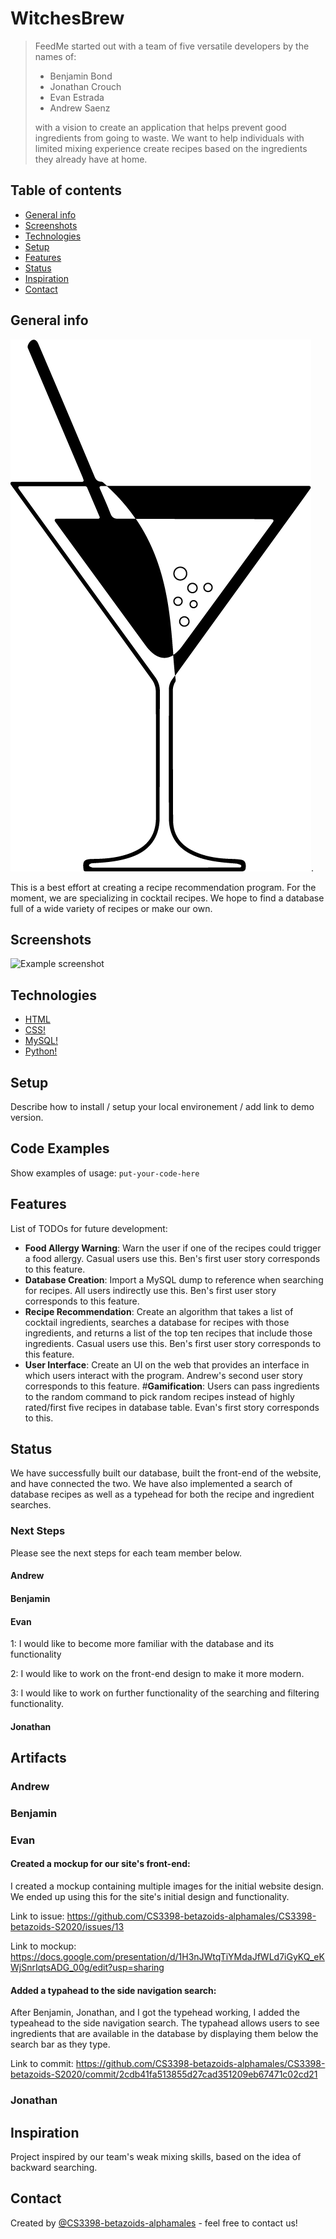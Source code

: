 # WitchesBrew
>  FeedMe started out with a team of five versatile developers by the names of:
> 
> * Benjamin Bond
> * Jonathan Crouch
> * Evan Estrada
> * Andrew Saenz
>
> with a vision to create an application that helps prevent good ingredients from going to waste. We want to help individuals with limited mixing experience create recipes based on the ingredients they already have at home. 

## Table of contents
* [General info](#general-info)
* [Screenshots](#screenshots)
* [Technologies](#technologies)
* [Setup](#setup)
* [Features](#features)
* [Status](#status)
* [Inspiration](#inspiration)
* [Contact](#contact)

## General info
![Cocktail](/Cocktail.png). 

This is a best effort at creating a recipe recommendation program. For the moment, we are specializing in cocktail recipes. We hope to find a database full of a wide variety of recipes or make our own.

## Screenshots
![Example screenshot](./img/screenshot.png)

## Technologies
* [HTML](https://developer.mozilla.org/en-US/docs/Web/HTML)
* [CSS!](https://developer.mozilla.org/en-US/docs/Web/CSS)
* [MySQL!](https://www.mysql.com/)
* [Python!](https://www.python.org/about/)

## Setup
Describe how to install / setup your local environement / add link to demo version.

## Code Examples
Show examples of usage:
`put-your-code-here`

## Features
List of TODOs for future development:

* __Food Allergy Warning__: Warn the user if one of the recipes could trigger a food allergy. Casual users use this. Ben's first user story corresponds to this feature.
* __Database Creation__: Import a MySQL dump to reference when searching for recipes. All users indirectly use this. Ben's first user story corresponds to this feature. 
* __Recipe Recommendation__: Create an algorithm that takes a list of cocktail ingredients, searches a database for recipes with those ingredients, and returns a list of the top ten recipes that include those ingredients. Casual users use this. Ben's first user story corresponds to this feature. 
* __User Interface__: Create an UI on the web that provides an interface in which users interact with the program. Andrew's second user story corresponds to this feature.
#__Gamification__: Users can pass ingredients to the random command to pick random recipes instead of highly rated/first five recipes in database table. Evan's first story corresponds to this.

## Status

We have successfully built our database, built the front-end of the website, and have connected the two. We have also implemented a search of database recipes as well as a typehead for both the recipe and ingredient searches. 


### Next Steps

Please see the next steps for each team member below. 

#### Andrew


#### Benjamin


#### Evan

1: I would like to become more familiar with the database and its functionality

2: I would like to work on the front-end design to make it more modern. 

3: I would like to work on further functionality of the searching and filtering functionality. 


#### Jonathan



## Artifacts


### Andrew


### Benjamin


### Evan

#### Created a mockup for our site's front-end:

I created a mockup containing multiple images for the initial website design. We ended up using this for the site's initial design and functionality.  

Link to issue: https://github.com/CS3398-betazoids-alphamales/CS3398-betazoids-S2020/issues/13

Link to mockup: https://docs.google.com/presentation/d/1H3nJWtqTiYMdaJfWLd7iGyKQ_eKWjSnrIqtsADG_00g/edit?usp=sharing

#### Added a typahead to the side navigation search:

After Benjamin, Jonathan, and I got the typehead working, I added the typeahead to the side navigation search. The typahead allows users to see ingredients that are available in the database by displaying them below the search bar as they type.

Link to commit: https://github.com/CS3398-betazoids-alphamales/CS3398-betazoids-S2020/commit/2cdb41fa513855d27cad351209eb67471c02cd21


### Jonathan


## Inspiration
Project inspired by our team's weak mixing skills, based on the idea of backward searching.

## Contact
Created by [@CS3398-betazoids-alphamales](https://github.com/CS3398-betazoids-alphamales) - feel free to contact us!
